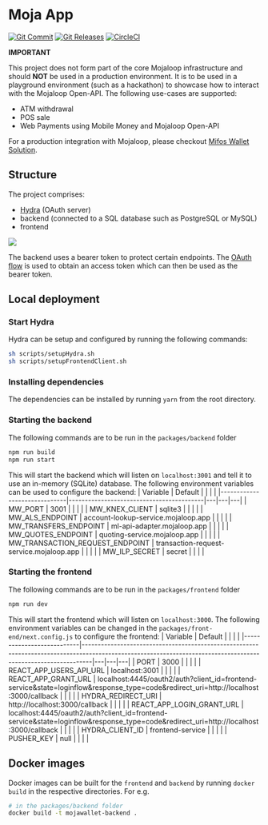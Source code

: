 # Moja App
[![Git Commit](https://img.shields.io/github/last-commit/mojaloop/mojawallet.svg?style=flat)](https://github.com/mojaloop/mojawallet/commits/master)
[![Git Releases](https://img.shields.io/github/release/mojaloop/mojawallet.svg?style=flat)](https://github.com/mojaloop/mojawallet/releases)
[![CircleCI](https://circleci.com/gh/mojaloop/mojawallet.svg?style=svg)](https://app.circleci.com/pipelines/github/mojaloop/mojawallet)

**IMPORTANT**

This project does not form part of the core Mojaloop infrastructure and should **NOT** be used in a production environment. It is to be used in a playground environment (such as a hackathon) to showcase how to interact with the Mojaloop Open-API. The following use-cases are supported:
- ATM withdrawal
- POS sale
- Web Payments using Mobile Money and Mojaloop Open-API

For a production integration with Mojaloop, please checkout [Mifos Wallet Solution](https://mifos.gitbook.io/docs/mifos-mojaloop/mifos-wallet-solution).

## Structure
The project comprises:
- [Hydra](https://www.ory.sh/hydra/docs/) (OAuth server)
- backend (connected to a SQL database such as PostgreSQL or MySQL)
- frontend

<img src="./images/structure.png" background="white"/>

The backend uses a bearer token to protect certain endpoints. The [OAuth flow](https://tools.ietf.org/html/rfc6749) is used to obtain an access token which can then be used as the bearer token.

## Local deployment

### Start Hydra
Hydra can be setup and configured by running the following commands:

```sh
sh scripts/setupHydra.sh
sh scripts/setupFrontendClient.sh
```

### Installing dependencies
The dependencies can be installed by running `yarn` from the root directory.

### Starting the backend
The following commands are to be run in the `packages/backend` folder

```sh
npm run build
npm run start
```
This will start the backend which will listen on `localhost:3001` and tell it to use an in-memory (SQLite) database. The following environment variables can be used to configure the backend:
| Variable                     | Default                                  |   |   |   |
|------------------------------|------------------------------------------|---|---|---|
| MW_PORT                         | 3001                                     |   |   |   |
| MW_KNEX_CLIENT                  | sqlite3                                  |   |   |   |
| MW_ALS_ENDPOINT                 | account-lookup-service.mojaloop.app      |   |   |   |
| MW_TRANSFERS_ENDPOINT           | ml-api-adapter.mojaloop.app              |   |   |   |
| MW_QUOTES_ENDPOINT              | quoting-service.mojaloop.app             |   |   |   |
| MW_TRANSACTION_REQUEST_ENDPOINT | transaction-request-service.mojaloop.app |   |   |   |
| MW_ILP_SECRET                   | secret                                   |   |   |   |

### Starting the frontend
The following commands are to be run in the `packages/frontend` folder

```sh
npm run dev
```
This will start the frontend which will listen on `localhost:3000`. The following environment variables can be changed in the `packages/front-end/next.config.js` to configure the frontend:
| Variable                  | Default                                                                                                                                                       |   |   |   |
|---------------------------|---------------------------------------------------------------------------------------------------------------------------------------------------------------|---|---|---|
| PORT                      | 3000                                                                                                                                                          |   |   |   |
| REACT_APP_USERS_API_URL   | localhost:3001                                                                                                                                                |   |   |   |
| REACT_APP_GRANT_URL       | localhost:4445/oauth2/auth?client_id=frontend-service&state=loginflow&response_type=code&redirect_uri=http://localhost:3000/callback                          |   |   |   |
| HYDRA_REDIRECT_URI        | http://localhost:3000/callback                                                                                                                                |   |   |   |
| REACT_APP_LOGIN_GRANT_URL | localhost:4445/oauth2/auth?client_id=frontend-service&state=loginflow&response_type=code&redirect_uri=http://localhost:3000/callback                          |   |   |   |
| HYDRA_CLIENT_ID           | frontend-service                                                                                                                                              |   |   |   |
| PUSHER_KEY                | null                                                                                                                                                          |   |   |   |

## Docker images
Docker images can be built for the `frontend` and `backend` by running `docker build` in the respective directories. For e.g.

```sh
# in the packages/backend folder
docker build -t mojawallet-backend .
```